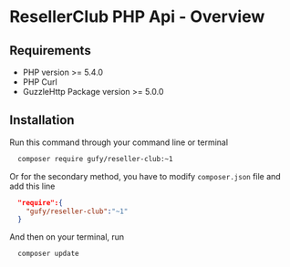 # ResellerClub PHP Api - Overview

## Requirements
- PHP version >= 5.4.0
- PHP Curl
- GuzzleHttp Package version >= 5.0.0

## Installation
Run this command through your command line or terminal

```bash
  composer require gufy/reseller-club:~1
```

Or for the secondary method, you have to modify `composer.json` file and add this line

```json
  "require":{
    "gufy/reseller-club":"~1"
  }
```

And then on your terminal, run

```bash
  composer update
```
